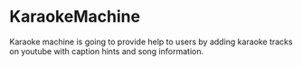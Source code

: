KaraokeMachine
==============

Karaoke machine is going to provide help to users by adding karaoke tracks on youtube with caption hints and song information.
